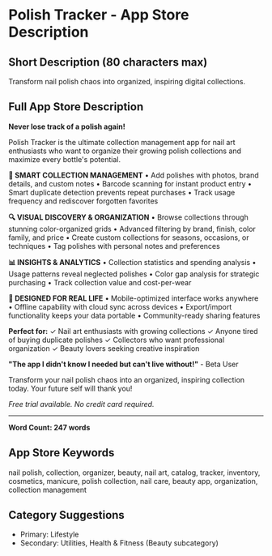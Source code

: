 # Polish Tracker - App Store Description

## Short Description (80 characters max)
Transform nail polish chaos into organized, inspiring digital collections.

## Full App Store Description

**Never lose track of a polish again!**

Polish Tracker is the ultimate collection management app for nail art enthusiasts who want to organize their growing polish collections and maximize every bottle's potential.

**🎨 SMART COLLECTION MANAGEMENT**
• Add polishes with photos, brand details, and custom notes
• Barcode scanning for instant product entry
• Smart duplicate detection prevents repeat purchases
• Track usage frequency and rediscover forgotten favorites

**🔍 VISUAL DISCOVERY & ORGANIZATION**
• Browse collections through stunning color-organized grids
• Advanced filtering by brand, finish, color family, and price
• Create custom collections for seasons, occasions, or techniques
• Tag polishes with personal notes and preferences

**📊 INSIGHTS & ANALYTICS**
• Collection statistics and spending analysis
• Usage patterns reveal neglected polishes
• Color gap analysis for strategic purchasing
• Track collection value and cost-per-wear

**📱 DESIGNED FOR REAL LIFE**
• Mobile-optimized interface works anywhere
• Offline capability with cloud sync across devices
• Export/import functionality keeps your data portable
• Community-ready sharing features

**Perfect for:**
✓ Nail art enthusiasts with growing collections
✓ Anyone tired of buying duplicate polishes
✓ Collectors who want professional organization
✓ Beauty lovers seeking creative inspiration

**"The app I didn't know I needed but can't live without!"** - Beta User

Transform your nail polish chaos into an organized, inspiring collection today. Your future self will thank you!

*Free trial available. No credit card required.*

---

**Word Count: 247 words**

## App Store Keywords
nail polish, collection, organizer, beauty, nail art, catalog, tracker, inventory, cosmetics, manicure, polish collection, nail care, beauty app, organization, collection management

## Category Suggestions
- Primary: Lifestyle
- Secondary: Utilities, Health & Fitness (Beauty subcategory)